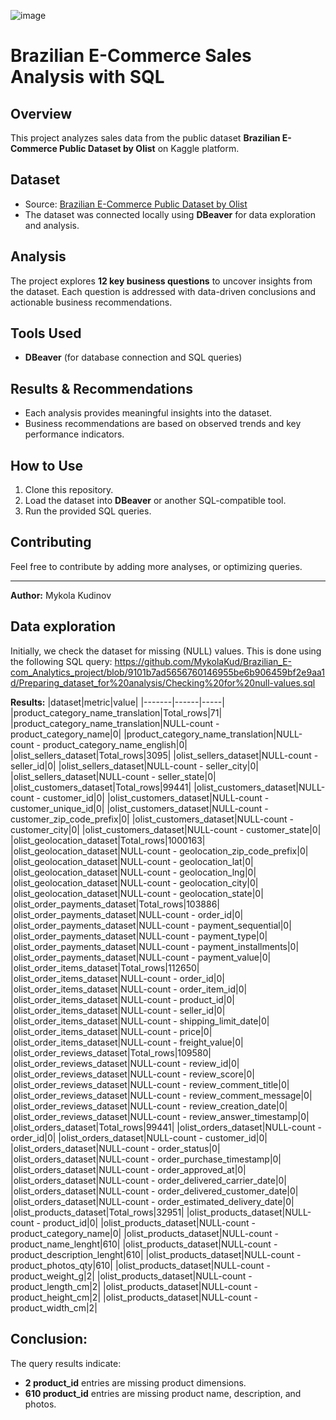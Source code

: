 ![image](https://github.com/user-attachments/assets/bbd7b3e4-b8a7-4ea3-8a16-593cf344990e)

# Brazilian E-Commerce Sales Analysis with SQL

## Overview
This project analyzes sales data from the public dataset **Brazilian E-Commerce Public Dataset by Olist** on Kaggle platform.

## Dataset
- Source: [Brazilian E-Commerce Public Dataset by Olist](https://www.kaggle.com/datasets/olistbr/brazilian-ecommerce)
- The dataset was connected locally using **DBeaver** for data exploration and analysis.

## Analysis
The project explores **12 key business questions** to uncover insights from the dataset. Each question is addressed with data-driven conclusions and actionable business recommendations.

## Tools Used
- **DBeaver** (for database connection and SQL queries)

## Results & Recommendations
- Each analysis provides meaningful insights into the dataset.
- Business recommendations are based on observed trends and key performance indicators.

## How to Use
1. Clone this repository.
2. Load the dataset into **DBeaver** or another SQL-compatible tool.
3. Run the provided SQL queries.

## Contributing
Feel free to contribute by adding more analyses, or optimizing queries.

---
**Author:** Mykola Kudinov

## Data exploration

Initially, we check the dataset for missing (NULL) values. This is done using the following SQL query:
https://github.com/MykolaKud/Brazilian_E-com_Analytics_project/blob/9101b7ad5656760146955be6b906459bf2e9aa1d/Preparing_dataset_for%20analysis/Checking%20for%20null-values.sql

**Results:**
|dataset|metric|value|
|-------|------|-----|
|product_category_name_translation|Total_rows|71|
|product_category_name_translation|NULL-count - product_category_name|0|
|product_category_name_translation|NULL-count - product_category_name_english|0|
|olist_sellers_dataset|Total_rows|3095|
|olist_sellers_dataset|NULL-count - seller_id|0|
|olist_sellers_dataset|NULL-count - seller_city|0|
|olist_sellers_dataset|NULL-count - seller_state|0|
|olist_customers_dataset|Total_rows|99441|
|olist_customers_dataset|NULL-count - customer_id|0|
|olist_customers_dataset|NULL-count - customer_unique_id|0|
|olist_customers_dataset|NULL-count - customer_zip_code_prefix|0|
|olist_customers_dataset|NULL-count - customer_city|0|
|olist_customers_dataset|NULL-count - customer_state|0|
|olist_geolocation_dataset|Total_rows|1000163|
|olist_geolocation_dataset|NULL-count - geolocation_zip_code_prefix|0|
|olist_geolocation_dataset|NULL-count - geolocation_lat|0|
|olist_geolocation_dataset|NULL-count - geolocation_lng|0|
|olist_geolocation_dataset|NULL-count - geolocation_city|0|
|olist_geolocation_dataset|NULL-count - geolocation_state|0|
|olist_order_payments_dataset|Total_rows|103886|
|olist_order_payments_dataset|NULL-count - order_id|0|
|olist_order_payments_dataset|NULL-count - payment_sequential|0|
|olist_order_payments_dataset|NULL-count - payment_type|0|
|olist_order_payments_dataset|NULL-count - payment_installments|0|
|olist_order_payments_dataset|NULL-count - payment_value|0|
|olist_order_items_dataset|Total_rows|112650|
|olist_order_items_dataset|NULL-count - order_id|0|
|olist_order_items_dataset|NULL-count - order_item_id|0|
|olist_order_items_dataset|NULL-count - product_id|0|
|olist_order_items_dataset|NULL-count - seller_id|0|
|olist_order_items_dataset|NULL-count - shipping_limit_date|0|
|olist_order_items_dataset|NULL-count - price|0|
|olist_order_items_dataset|NULL-count - freight_value|0|
|olist_order_reviews_dataset|Total_rows|109580|
|olist_order_reviews_dataset|NULL-count - review_id|0|
|olist_order_reviews_dataset|NULL-count - review_score|0|
|olist_order_reviews_dataset|NULL-count - review_comment_title|0|
|olist_order_reviews_dataset|NULL-count - review_comment_message|0|
|olist_order_reviews_dataset|NULL-count - review_creation_date|0|
|olist_order_reviews_dataset|NULL-count - review_answer_timestamp|0|
|olist_orders_dataset|Total_rows|99441|
|olist_orders_dataset|NULL-count - order_id|0|
|olist_orders_dataset|NULL-count - customer_id|0|
|olist_orders_dataset|NULL-count - order_status|0|
|olist_orders_dataset|NULL-count - order_purchase_timestamp|0|
|olist_orders_dataset|NULL-count - order_approved_at|0|
|olist_orders_dataset|NULL-count - order_delivered_carrier_date|0|
|olist_orders_dataset|NULL-count - order_delivered_customer_date|0|
|olist_orders_dataset|NULL-count - order_estimated_delivery_date|0|
|olist_products_dataset|Total_rows|32951|
|olist_products_dataset|NULL-count - product_id|0|
|olist_products_dataset|NULL-count - product_category_name|0|
|olist_products_dataset|NULL-count - product_name_lenght|610|
|olist_products_dataset|NULL-count - product_description_lenght|610|
|olist_products_dataset|NULL-count - product_photos_qty|610|
|olist_products_dataset|NULL-count - product_weight_g|2|
|olist_products_dataset|NULL-count - product_length_cm|2|
|olist_products_dataset|NULL-count - product_height_cm|2|
|olist_products_dataset|NULL-count - product_width_cm|2|

## Conclusion:
The query results indicate:
- **2 product_id** entries are missing product dimensions.
- **610 product_id** entries are missing product name, description, and photos.

